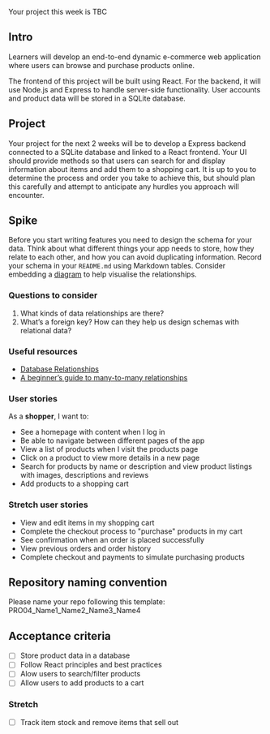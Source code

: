 Your project this week is TBC

## Intro

Learners will develop an end-to-end dynamic e-commerce web application where users can browse and purchase products online. 

The frontend of this project will be built using React. For the backend, it will use Node.js and Express to handle server-side functionality. User accounts and product data will be stored in a SQLite database.

## Project

Your project for the next 2 weeks will be to develop a Express backend connected to a SQLite database and linked to a React frontend. Your UI should provide methods so that users can search for and display information about items and add them to a shopping cart. It is up to you to determine the process and order you take to achieve this, but should plan this carefully and attempt to anticipate any hurdles you approach will encounter.

## Spike

Before you start writing features you need to design the schema for your data. Think about what different things your app needs to store, how they relate to each other, and how you can avoid duplicating information. Record your schema in your `README.md` using Markdown tables. Consider embedding a [diagram](https://dbdiagram.io/) to help visualise the relationships.

### Questions to consider

1. What kinds of data relationships are there?
2. What’s a foreign key? How can they help us design schemas with relational data?

### Useful resources

- [Database Relationships](https://www.lifewire.com/database-relationships-p2-1019758)
- [A beginner’s guide to many-to-many relationships](https://support.airtable.com/docs/airtable-s-guide-to-many-to-many-relationships)

### User stories

As a **shopper**, I want to:

- See a homepage with content when I log in
- Be able to navigate between different pages of the app
- View a list of products when I visit the products page
- Click on a product to view more details in a new page
- Search for products by name or description and view product listings with images, descriptions and reviews
- Add products to a shopping cart

### Stretch user stories

- View and edit items in my shopping cart
- Complete the checkout process to "purchase" products in my cart
- See confirmation when an order is placed successfully
- View previous orders and order history
- Complete checkout and payments to simulate purchasing products

## Repository naming convention
Please name your repo following this template:
PRO04_Name1_Name2_Name3_Name4

## Acceptance criteria

- [ ] Store product data in a database
- [ ] Follow React principles and best practices
- [ ] Alow users to search/filter products 
- [ ] Allow users to add products to a cart

### Stretch
- [ ] Track item stock and remove items that sell out